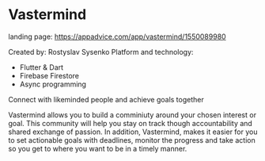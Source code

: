 # Vastermind 

landing page: https://appadvice.com/app/vastermind/1550089980

Created by: Rostyslav Sysenko
Platform and technology: 
   - Flutter & Dart
   - Firebase Firestore
   - Async programming

Connect with likeminded people and achieve goals together

Vastermind allows you to build a comminiuty around your chosen interest or goal. This community will help you stay on track though accountability and shared exchange of passion. In addition, Vastermind, makes it easier for you to set actionable goals with deadlines, monitor the progress and take action so you get to where you want to be in a timely manner.

